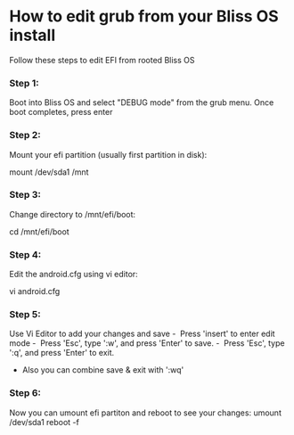 # How to edit grub from your Bliss OS install

Follow these steps to edit EFI from rooted Bliss OS

### Step 1:
Boot into Bliss OS and select "DEBUG mode" from the grub menu. Once boot completes, press enter

### Step 2:
Mount your efi partition (usually first partition in disk):

  mount /dev/sda1 /mnt

### Step 3:
Change directory to /mnt/efi/boot:

  cd /mnt/efi/boot

### Step 4:
Edit the android.cfg using vi editor:

  vi android.cfg

### Step 5:
Use Vi Editor to add your changes and save 
-  Press 'insert' to enter edit mode
-  Press 'Esc', type ':w', and press 'Enter' to save.
-  Press 'Esc', type ':q', and press 'Enter' to exit.
- Also you can combine save & exit with ':wq'

### Step 6:
Now you can umount efi partiton and reboot to see your changes:
  umount /dev/sda1
  reboot -f
